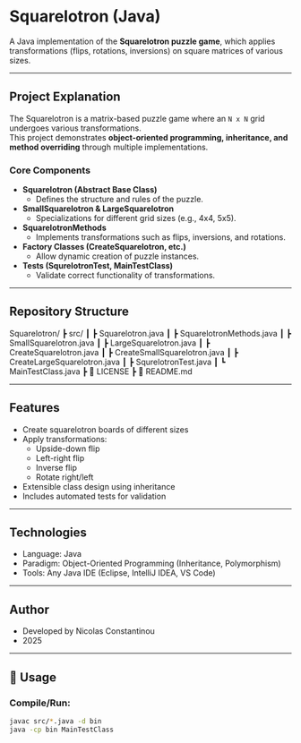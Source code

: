 # Squarelotron (Java)

A Java implementation of the **Squarelotron puzzle game**, which applies transformations (flips, rotations, inversions) on square matrices of various sizes.

---

## Project Explanation
The Squarelotron is a matrix-based puzzle game where an `N x N` grid undergoes various transformations.  
This project demonstrates **object-oriented programming, inheritance, and method overriding** through multiple implementations.

### Core Components
- **Squarelotron (Abstract Base Class)**  
  - Defines the structure and rules of the puzzle.  
- **SmallSquarelotron & LargeSquarelotron**  
  - Specializations for different grid sizes (e.g., 4x4, 5x5).  
- **SquarelotronMethods**  
  - Implements transformations such as flips, inversions, and rotations.  
- **Factory Classes (CreateSquarelotron, etc.)**  
  - Allow dynamic creation of puzzle instances.  
- **Tests (SqurelotronTest, MainTestClass)**  
  - Validate correct functionality of transformations.

---

## Repository Structure
Squarelotron/
┣ src/
┃ ┣ Squarelotron.java
┃ ┣ SquarelotronMethods.java
┃ ┣ SmallSquarelotron.java
┃ ┣ LargeSquarelotron.java
┃ ┣ CreateSquarelotron.java
┃ ┣ CreateSmallSquarelotron.java
┃ ┣ CreateLargeSquarelotron.java
┃ ┣ SqurelotronTest.java
┃ ┗ MainTestClass.java
┣ 📄 LICENSE
┣ 📄 README.md

---

## Features
- Create squarelotron boards of different sizes
- Apply transformations:
  - Upside-down flip
  - Left-right flip
  - Inverse flip
  - Rotate right/left
- Extensible class design using inheritance
- Includes automated tests for validation

---

## Technologies
- Language: Java
- Paradigm: Object-Oriented Programming (Inheritance, Polymorphism)
- Tools: Any Java IDE (Eclipse, IntelliJ IDEA, VS Code)

--- 

## Author
- Developed by Nicolas Constantinou
- 2025

---

## 🚀 Usage

### Compile/Run:
```bash
javac src/*.java -d bin
java -cp bin MainTestClass
